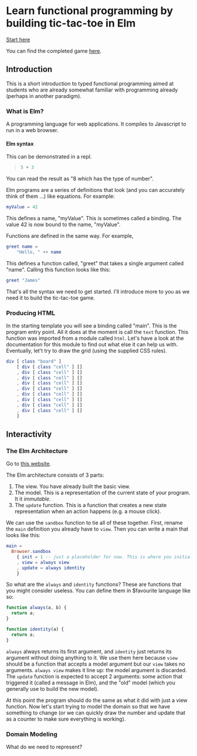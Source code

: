 # Learn functional programming by building tic-tac-toe in Elm

[Start here](https://ellie-app.com/tBPjVj9q4Fna1)

You can find the completed game [here](https://ellie-app.com/tBPqQ7YDykka1).

## Introduction

This is a short introduction to typed functional programming aimed at students who are already somewhat familiar with
programming already (perhaps in another paradigm).

### What is Elm?

A programming language for web applications. It compiles to Javascript to run in a web browser.

#### Elm syntax

This can be demonstrated in a repl.

> ```elm
> 5 + 3

You can read the result as "8 which has the type of number".

Elm programs are a series of definitions that look (and you can accurately think of them ...) like equations.
For example:

```elm
myValue = 42
```

This defines a name, "myValue". This is sometimes called a binding. The value 42 is now bound to the name, "myValue".

Functions are defined in the same way. For example,

```elm
greet name =
    "Hello, " ++ name
```

This defines a function called, "greet" that takes a single argument called "name". Calling this function looks like this:

```elm
greet "James"
```

That's all the syntax we need to get started. I'll introduce more to you as we need it to build the tic-tac-toe game.

### Producing HTML

In the starting template you will see a binding called "main". This is the program entry point. All it does at the moment
is call the `text` function. This function was imported from a module called `html`. Let's have a look at the documentation
for this module to find out what else it can help us with. Eventually, let't try to draw the grid (using the supplied CSS
rules).

```elm
div [ class "board" ]
    [ div [ class "cell" ] []
    , div [ class "cell" ] []
    , div [ class "cell" ] []
    , div [ class "cell" ] []
    , div [ class "cell" ] []
    , div [ class "cell" ] []
    , div [ class "cell" ] []
    , div [ class "cell" ] []
    , div [ class "cell" ] []
    ]
```

## Interactivity

### The Elm Architecture

Go to [this website](https://guide.elm-lang.org/architecture/).

The Elm architecture consists of 3 parts:
1. The view. You have already built the basic view.
2. The model. This is a representation of the current state of your program. It it _immutable_.
3. The `update` function. This is a function that creates a new state representation when an action happens (e.g. a mouse click).

We can use the `sandbox` function to tie all of these together. First, rename the `main` definition you already have to `view`. Then
you can write a main that looks like this:

```elm
main =
  Browser.sandbox
    { init = 1 -- just a placeholder for now. This is where you initialize your model.
    , view = always view
    , update = always identity
    }
```

So what are the `always` and `identity` functions? These are functions that you might consider useless. You can define them in
$favourite language like so:

```javascript
function always(a, b) {
  return a;
}

function identity(a) {
  return a;
}
```

`always` always returns its first argument, and `identity` just returns its argument without doing anything to it. We use them here
because `view` should be a function that accepts a model argument but our `view` takes no arguments. `always view` makes it line up:
the model argument is discarded. The `update` function is expected to accept 2 arguments: some action that triggered it (called a
message in Elm), and the "old" model (which you generally use to build the new model).

At this point the program should do the same as what it did with just a view function. Now let's start trying to model the domain
so that we have something to change (or we can quickly draw the number and update that as a counter to make sure everything is working).

### Domain Modeling

What do we need to represent?
